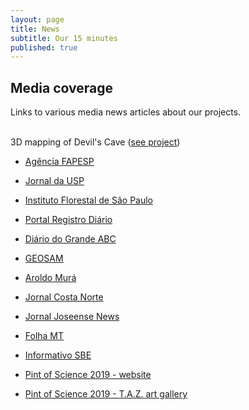 ```yaml
---
layout: page
title: News
subtitle: Our 15 minutes
published: true
---
```

## Media coverage

Links to various media news articles about our projects.  
<br>

3D mapping of Devil's Cave ([see project](/grants/cave_3d_tapagem))
 - ‪[Agência FAPESP](http://agencia.fapesp.br/pesquisadores-realizam-mapeamento-3d-da-caverna-do-diabo/30966/)

 - [Jornal da USP](http://jornal.usp.br/ciencias/ciencias-humanas/pesquisadores-da-usp-realizam-mapeamento-3d-da-caverna-do-diabo/)

 - [Instituto Florestal de São Paulo](https://www.infraestruturameioambiente.sp.gov.br/fundacaoflorestal/2019/02/mosaico-jacupiranga-completa-11-anos-e-caverna-do-diabo-ganha-mapeamento-em-3d/)

 - [Portal Registro Diário](http://www.registrodiario.com/noticia/6312/video-caverna-do-diabo-recebe-incrivel-mapeamento-3d.html)

 - [Diário do Grande ABC](https://www.dgabc.com.br/Noticia/3020168/caverna-do-diabo-em-3d)

 - [GEOSAM](https://geosam.com.br/pesquisadores-realizam-mapeamento-3d-cavernadodiabo/)

 - [Aroldo Murá](http://www.aroldomura.com.br/?p=27697)

 - [Jornal Costa Norte](http://d.costanorte.com.br/variedades/29105/caverna-do-diabo-ganha-mapeamento-em-3d)

 - [Jornal Joseense News](http://jornaljoseensenews.com.br/pesquisadores-realizam-mapeamento-3d-da-caverna-do-diabo/)

 - [Folha MT](http://www.folhamt.com.br/artigo/350384/Pesquisadores-da-USP-realizam-mapeamento-3D-da-Caverna-do-Diabo)

 - [Informativo SBE](http://www.cavernas.org.br/sbenoticias/SBENoticias_393.pdf)

 - [Pint of Science 2019 - website](https://pintofscience.com.br/event/por-dentro-da-caverna-do-diabo)

 - [Pint of Science 2019 - T.A.Z. art gallery]({{site.baseurl}}/img/outreach/pint_2019_taz.pdf)


